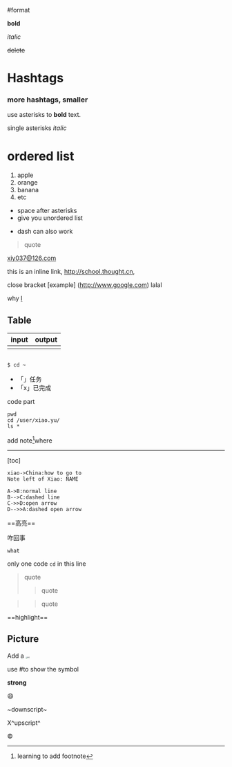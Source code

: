 #format

**bold**

*italic*

~~delete~~

# Hashtags

### more hashtags, smaller

use asterisks to **bold** text.

single asterisks *italic*

# ordered list

1. apple
2. orange
3. banana
4. etc



* space after asterisks
* give you unordered list

- dash can also work

> quote 



<xiy037@126.com>

this is an inline link, <http://school.thought.cn>,

close bracket [example] (http://www.google.com) lalal

why [I](http://www.baidu.com)



## Table

| input | output |
| ----- | ------ |
|       |        |

```sequence

```

```sh
$ cd ~
```

- 「」任务
- 「x」已完成

code part

```shell
pwd
cd /user/xiao.yu/
ls *

```

add note[^footnote]where

---

[toc]





[^footnote]: learning to add footnote

```sequence
xiao->China:how to go to
Note left of Xiao: NAME

```

```sequence
A->B:normal line
B-->C:dashed line
C->>D:open arrow
D-->>A:dashed open arrow

```

==高亮==

咋回事

`what`

only one code `cd` in this line

> quote
>
> > quote

> > quote

==highlight==



## Picture

Add a <img src="/Users/xiao.yu/Desktop/pic01.png" alt="PIC" style="zoom:25%;" />

use \#to show the symbol

__strong__

:smile:

~downscript~

X^upscript^

&copy;



